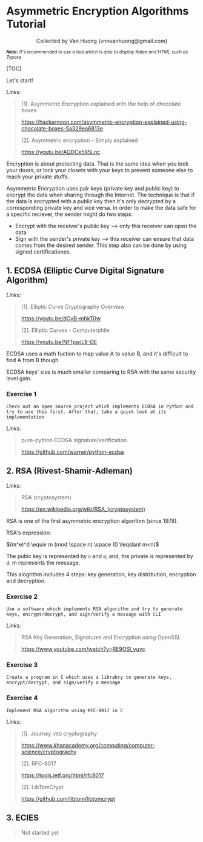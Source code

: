 #    Asymmetric Encryption Algorithms Tutorial

<center>Collected by Van Huong (vnnvanhuong@gmail.com)</center>

<small>**Note:** *It's recommended to use a tool which is able to display Katex and HTML such as Typora*</small>

[TOC]

Let's start!

*Links:*

> [1]. Asymmetric Encryption explained with the help of chocolate boxes.
>
> https://hackernoon.com/asymmetric-encryption-explained-using-chocolate-boxes-5a329ea6813e 
>
> [2]. Asymmetric encryption - Simply explained
>
> https://youtu.be/AQDCe585Lnc

Encryption is about protecting data. That is the same idea when you lock your doors, or lock your closets with your keys to prevent someone else to reach your private stuffs.

Asymmetric Encryption uses pair keys (private key and public key) to encrypt the data when sharing through the Internet. The technique is that if the data is encrypted with a public key then it's only decrypted by a corresponding private key and vice versa. In order to make the data safe for a specific reciever, the sender might do two steps:

- Encrypt with the receiver's public key —> only this receiver can open the data
- Sign with the sender's private key —> this receiver can ensure that data comes from the desired sender. This step also can be done by using signed certificationes.

## 1. ECDSA (Elliptic Curve Digital Signature Algorithm)

*Links:*

>  [1]. Elliptic Curve Cryptography Overview
>
> https://youtu.be/dCvB-mhkT0w
>
> [2]. Elliptic Curves - Computerphile
>
> https://youtu.be/NF1pwjL9-DE

ECDSA uses a math fuction to map value A to value B, and it's difficult to find A from B though.

ECDSA keys' size is much smaller comparing to RSA with the same security level gain.

### Exercise 1

```
Check out an open source project which implements ECDSA in Python and try to use this first. After that, take a quick look at its implementation
```

*Links:*

> pure-python ECDSA signature/verification
>
> <https://github.com/warner/python-ecdsa>



## 2. RSA (Rivest-Shamir-Adleman)

*Links:*

> RSA (cryptosystem)
>
> https://en.wikipedia.org/wiki/RSA_(cryptosystem)

RSA is one of the first asymmetric encryption algorithm (since 1978).

RSA's expression:

$(m^e)^d \equiv m (mod \space n) \space  (0 \leqslant m<n)​$

The pubic key is represented by `n` and `e`; and, the private is represented by `d`. m represents the message. 

This alogrithm includes 4 steps: key generation, key distribution, encryption and decryption.

### Exercise 2

```
Use a software which implements RSA algorithm and try to generate keys, encrypt/decrypt, and sign/verify a message with CLI
```

*Links:*

> RSA Key Generation, Signatures and Encryption using OpenSSL
>
> https://www.youtube.com/watch?v=RE9OSl_yuvc



### Exercise 3

```
Create a program in C which uses a librabry to generate keys, encrypt/decrypt, and sign/verify a message
```



### Exercise 4

```
Implement RSA algorithm using RFC-8017 in C
```

*Links:*

>  [1]. Journey into cryptography
>
> https://www.khanacademy.org/computing/computer-science/cryptography
>
> [2]. RFC-8017
>
> https://tools.ietf.org/html/rfc8017
>
> [2]. LibTomCrypt
>
> https://github.com/libtom/libtomcrypt



## 3. ECIES

> Not started yet